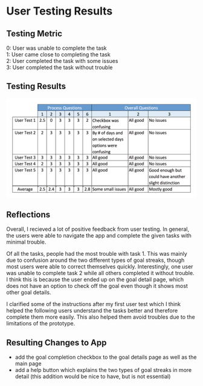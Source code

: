 # User Testing Results

## Testing Metric
0: User was unable to complete the task  
1: User came close to completing the task  
2: User completed the task with some issues  
3: User completed the task without trouble  


## Testing Results
![User Testing Results](UserTestingResults.png)


## Reflections
Overall, I recieved a lot of positive feedback from user testing. In general, the users were able to navigate the app and complete the given tasks with minimal trouble.  
  
Of all the tasks, people had the most trouble with task 1. This was mainly due to confusion around the two different types of goal streaks, though most users were able to correct themselves quickly. Interestingly, one user was unable to complete task 2 while all others completed it without trouble. I think this is because the user ended up on the goal detail page, which does not have an option to check off the goal even though it shows most other goal details.  
  
I clarified some of the instructions after my first user test which I think helped the following users understand the tasks better and therefore complete them more easily. This also helped them avoid troubles due to the limitations of the prototype.


## Resulting Changes to App
- add the goal completion checkbox to the goal details page as well as the main page
- add a help button which explains the two types of goal streaks in more detail (this addition would be nice to have, but is not essential)

